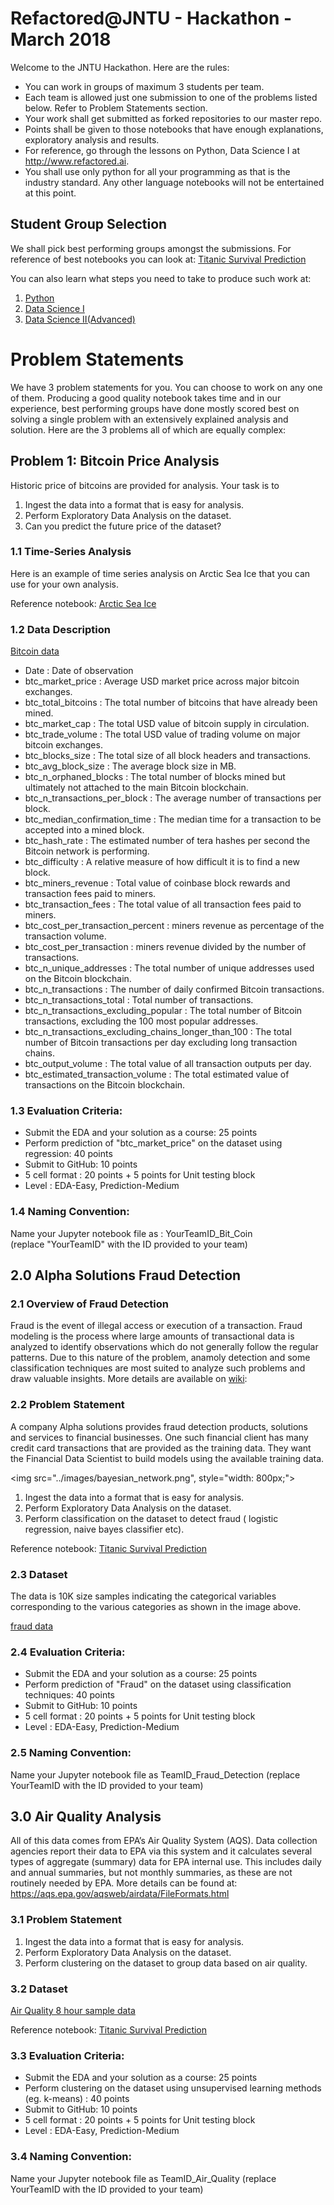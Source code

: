# Refactored@JNTU - Hackathon - March 2018

Welcome to the JNTU Hackathon. Here are the rules:

* You can work in groups of maximum 3 students per team.
* Each team is allowed just one submission to one of the problems listed below. Refer to Problem Statements section.
* Your work shall get submitted as forked repositories to our master repo. 
* Points shall be given to those notebooks that have enough explanations, exploratory analysis and
results.
* For reference, go through the lessons on Python, Data Science I at  http://www.refactored.ai.
* You shall use only python for all your programming as that is the industry standard. Any other language notebooks
will not be entertained at this point.

## Student Group Selection

We shall pick best performing groups amongst the submissions. For reference of best notebooks you can look at:
[Titanic Survival Prediction](https://github.com/colaberry/refactored_labs/blob/master/Titanic-Revisited.ipynb)

You can also learn what steps you need to take to produce such work at:

1. [Python](https://refactored.ai/path/python/)
2. [Data Science I](https://refactored.ai/path/data-science-I/)
3. [Data Science II(Advanced)](https://refactored.ai/path/data-science-II/)

# Problem Statements

We have 3 problem statements for you. You can choose to work on any one of them. Producing a good quality notebook takes time and in our experience, best performing groups have done mostly scored best on solving a single problem with an extensively explained analysis and solution. Here are the 3 problems all of which are equally complex:

## Problem 1: Bitcoin Price Analysis

Historic price of bitcoins are provided for analysis. Your task is to 

1. Ingest the data into a format that is easy for analysis.
2. Perform Exploratory Data Analysis on the dataset.
3. Can you predict the future price of the dataset? 

### 1.1 Time-Series Analysis

Here is an example of time series analysis on Arctic Sea Ice that you can use for your own analysis.

Reference notebook: [Arctic Sea Ice](https://github.com/colaberry/refactored_labs/blob/master/Arctic_Sea_Ice_Analysis.ipynb)

### 1.2 Data Description

[Bitcoin data](https://github.com/colaberry/data/tree/master/Bitcoin)

* Date : Date of observation
* btc_market_price : Average USD market price across major bitcoin exchanges.
* btc_total_bitcoins : The total number of bitcoins that have already been mined.
* btc_market_cap : The total USD value of bitcoin supply in circulation.
* btc_trade_volume : The total USD value of trading volume on major bitcoin exchanges.
* btc_blocks_size : The total size of all block headers and transactions.
* btc_avg_block_size : The average block size in MB.
* btc_n_orphaned_blocks : The total number of blocks mined but ultimately not attached to the main Bitcoin blockchain.
* btc_n_transactions_per_block : The average number of transactions per block.
* btc_median_confirmation_time : The median time for a transaction to be accepted into a mined block.
* btc_hash_rate : The estimated number of tera hashes per second the Bitcoin network is performing.
* btc_difficulty : A relative measure of how difficult it is to find a new block.
* btc_miners_revenue : Total value of coinbase block rewards and transaction fees paid to miners.
* btc_transaction_fees : The total value of all transaction fees paid to miners.
* btc_cost_per_transaction_percent : miners revenue as percentage of the transaction volume.
* btc_cost_per_transaction : miners revenue divided by the number of transactions.
* btc_n_unique_addresses : The total number of unique addresses used on the Bitcoin blockchain.
* btc_n_transactions : The number of daily confirmed Bitcoin transactions.
* btc_n_transactions_total : Total number of transactions.
* btc_n_transactions_excluding_popular : The total number of Bitcoin transactions, excluding the 100 most popular addresses.
* btc_n_transactions_excluding_chains_longer_than_100 : The total number of Bitcoin transactions per day excluding long transaction chains.
* btc_output_volume : The total value of all transaction outputs per day.
* btc_estimated_transaction_volume : The total estimated value of transactions on the Bitcoin blockchain.

### 1.3 Evaluation Criteria:

* Submit the EDA and your solution as a course: 25 points
* Perform prediction of "btc_market_price" on the dataset using regression: 40 points
* Submit to GitHub: 10 points 
* 5 cell format : 20 points + 5 points for Unit testing block
* Level : EDA-Easy, Prediction-Medium 


### 1.4 Naming Convention:

Name your Jupyter notebook file as : 	 YourTeamID_Bit_Coin		
(replace "YourTeamID" with the ID provided to your team)

## 2.0 Alpha Solutions Fraud Detection

### 2.1 Overview of Fraud Detection

Fraud is the event of illegal access or execution of a transaction. Fraud modeling is the process where large amounts of transactional data is analyzed to identify observations which do not generally follow the regular patterns. Due to this nature of the problem, anamoly detection and some classification techniques are most suited to analyze such problems and draw valuable insights. More details are available on [wiki](https://en.wikipedia.org/wiki/Data_analysis_techniques_for_fraud_detection):

### 2.2 Problem Statement

A company Alpha solutions provides fraud detection products, solutions and services to financial businesses. One such financial client has many credit card transactions that are provided as the training data. They want the Financial Data Scientist to build models using the available training data. 

<img src="../images/bayesian_network.png", style="width: 800px;">

1. Ingest the data into a format that is easy for analysis.
2. Perform Exploratory Data Analysis on the dataset.
3. Perform classification on the dataset to detect fraud ( logistic regression, naive bayes classifier etc). 

Reference notebook: [Titanic Survival Prediction](https://github.com/colaberry/refactored_labs/blob/master/Titanic-Revisited.ipynb)

### 2.3 Dataset

The data is 10K size samples indicating the categorical variables corresponding to the various categories as shown in the image above.

[fraud data](https://github.com/colaberry/data/blob/master/Fraud/fraud_data.csv)


### 2.4 Evaluation Criteria:

* Submit the EDA and your solution as a course: 25 points
* Perform prediction of "Fraud" on the dataset using classification techniques: 40 points
* Submit to GitHub: 10 points 
* 5 cell format : 20 points + 5 points for Unit testing block
* Level : EDA-Easy, Prediction-Medium 

### 2.5 Naming Convention:

Name your Jupyter notebook file as TeamID_Fraud_Detection  (replace YourTeamID with the ID provided to your team)


## 3.0 Air Quality Analysis

All of this data comes from EPA’s Air Quality System (AQS). Data collection agencies report their data to EPA via this system and it calculates several types of aggregate (summary) data for EPA internal use. This includes daily and annual summaries, but not monthly summaries, as these are not routinely needed by EPA. More details can be found at: https://aqs.epa.gov/aqsweb/airdata/FileFormats.html

### 3.1 Problem Statement

1. Ingest the data into a format that is easy for analysis.
2. Perform Exploratory Data Analysis on the dataset.
3. Perform clustering on the dataset to group data based on air quality. 


### 3.2 Dataset

[Air Quality 8 hour sample data](https://github.com/colaberry/data/blob/master/8hour_42101_2017_10K.csv)

Reference notebook: [Titanic Survival Prediction](https://github.com/colaberry/refactored_labs/blob/master/Titanic-Revisited.ipynb)

### 3.3 Evaluation Criteria:

* Submit the EDA and your solution as a course: 25 points
* Perform clustering on the dataset using unsupervised learning methods (eg. k-means) : 40 points
* Submit to GitHub: 10 points 
* 5 cell format : 20 points + 5 points for Unit testing block
* Level : EDA-Easy, Prediction-Medium 


### 3.4 Naming Convention:

Name your Jupyter notebook file as TeamID_Air_Quality (replace YourTeamID with the ID provided to your team)
